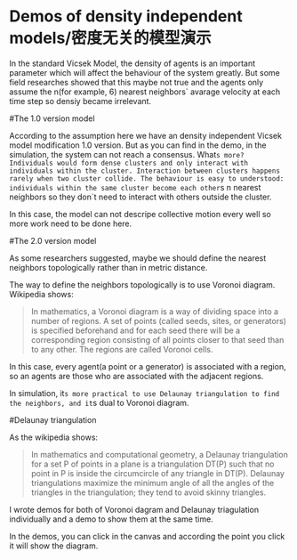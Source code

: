 Demos of density independent models/密度无关的模型演示
============================

In the standard Vicsek Model, the density of agents is an important parameter which will affect the behaviour of the system greatly. But some field researches showed that this maybe not true and the agents only assume the n(for example, 6) nearest neighbors` avarage velocity at each time step so densiy became irrelevant. 

#The 1.0 version model

According to the assumption here we have an density independent Vicsek model modification 1.0 version. But as you can find in the demo, in the simulation, the system can not reach a consensus. What`s more? Individuals would form dense clusters and only interact with individuals within the cluster. Interaction between clusters happens rarely when two cluster collide. The behaviour is easy to understood: individuals within the same cluster become each other`s n nearest neighbors so they don`t need to interact with others outside the cluster.

In this case, the model can not descripe collective motion every well so more work need to be done here.

#The 2.0 version model

As some researchers suggested, maybe we should  define the nearest neighbors topologically rather than in metric distance.

The way to define the neighbors topologically is to use Voronoi diagram. Wikipedia shows:

> In mathematics, a Voronoi diagram is a way of dividing space into a number of regions. A set of points (called seeds, sites, or generators) is specified beforehand and for each seed there will be a corresponding region consisting of all points closer to that seed than to any other. The regions are called Voronoi cells.

In this case, every agent(a point or a generator) is associated with a region, so an agents are those who are associated with the adjacent regions. 

In simulation, it`s more practical to use Delaunay triangulation to find the neighbors, and it`s dual to Voronoi diagram.

#Delaunay triangulation

As the wikipedia shows:

>In mathematics and computational geometry, a Delaunay triangulation for a set P of points in a plane is a triangulation DT(P) such that no point in P is inside the circumcircle of any triangle in DT(P). Delaunay triangulations maximize the minimum angle of all the angles of the triangles in the triangulation; they tend to avoid skinny triangles.

I wrote demos for both of Voronoi dagram and Delaunay triagulation individually and a demo to show them at the same time.

In the demos, you can click in the canvas and according the point you click it will show the diagram.
